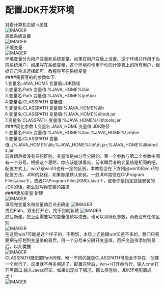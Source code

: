 # 配置JDK开发环境
对着计算机右键->属性<br>
![IMAGER](image/QQ截图20200914155444.png)<br>
高级系统设置<br>
![IMAGER](image/QQ截图20200914155543.png)<br>
环境变量<br>
![IMAGER](image/QQ截图20200914155748.png)<br>
环境变量分为用户变量和系统变量，如果在用户变量上设置，这个环境只作用于当前系统用户，如果写在系统变量，这个环境将作用于你的计算机上的所有用户，根据自己需求选择即可，教程将写在系统变量<br>
####需要写的的参数如下:<br>
1.变量名:JAVA_HOME 变量值:JDK路径<br>
2.变量名:Path 变量值:%JAVA_HOME%\bin<br>
3.变量名:Path 变量值:%JAVA_HOME%\jre\bin<br>
4.变量名:CLASSPATH 变量值:.<br>
5.变量名:CLASSPATH 变量值:%JAVA_HOME%\lib<br>
6.变量名:CLASSPATH 变量值:%JAVA_HOME%\lib\dt.jar<br>
7.变量名:CLASSPATH 变量值:%JAVA_HOME%\lib\tools.jar<br>
####简化参数
1.变量名:JAVA_HOME 变量值:JDK路径<br>
2.变量名:Path 变量值:%JAVA_HOME%\bin;%JAVA_HOME%\jre\bin<br>
3.变量名:CLASSPATH 变量值:.;%JAVA_HOME%\lib;%JAVA_HOME%\lib\dt.jar;%JAVA_HOME%\lib\tools.jar<br>
前者跟后者没有任何区别，变量值是由分号分隔的，第一个参数与第二个参数中间有一个分号，根据这个思路，你应该能够看出，前者跟后者的变量值是相同的吧，配置方式上，win7跟win10也有一定的区别，本教程会在下方列出win10和win7的配置方法。JDK的路径，如果你是默认安装，一般JDK路径在C:\Program Files\Java下，或者C:\Program Files(X86)\Java下，或者你是指定路径安装的JDK的话，那么就写你安装的路径<br>
####添加变量
新建<br>
![IMAGER](image/QQ截图20200914162949.png)<br>
填写完变量名和变量值后点击确定
![IMAGER](image/QQ截图20200914162612.png)<br>
找到Path，双击打开它，找不到就新建
![IMAGER](image/QQ截图20200914163148.png)<br>
然后新建，把上面需要写的变量值填写进去，也可以填简化参数，两者没有任何区别<br>
![IMAGER](image/QQ截图20200914163340.png)<br>
在这里win7可能是这个样子的，不用慌，本质上还是跟win10差不多的，我们只需要把光标划到变量值的最后，用一个分号来分隔开变量值，再把变量值添加到最后，以此类推<br>
![IMAGER](image/1105548-20191127173801247-1943548749.png)<br>
CLASSPATH跟配置Path同理，唯一不同的就是CLASSPATH可能会不存在，创建一个就行了，这里就不再多阐述了，配置完毕后，win+r打开命令行，输入cmd打开黑窗口,输入Javac回车，如果出现以下情况，那么恭喜你，JDK环境配置成功！<br>
![IMAGER](image/QQ截图20200914165557.png)